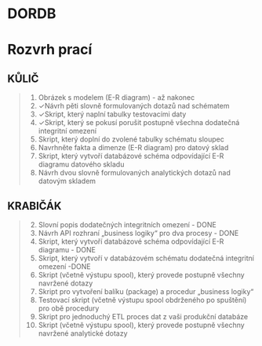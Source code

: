 # DORDB #


# Rozvrh prací #

## KŮLIČ ##
> 1. Obrázek s modelem (E-R diagram) - až nakonec
> 4. ✓Návrh pěti slovně formulovaných dotazů nad schématem
> 7. ✓Skript, který naplní tabulky testovacími daty
> 9. ✓Skript, který se pokusí porušit postupně všechna dodatečná integritní omezení
> 12. Skript, který doplní do zvolené tabulky schématu sloupec
> 13. Navrhněte fakta a dimenze (E-R diagram) pro datový sklad 
> 14. Skript, který vytvoří databázové schéma odpovídající E-R diagramu datového skladu
> 16. Návrh dvou slovně formulovaných analytických dotazů nad datovým skladem

## KRABIČÁK ##
> 2. Slovní popis dodatečných integritních omezení - DONE
> 3. Návrh API rozhraní „business logiky“ pro dva procesy - DONE
> 5. Skript, který vytvoří databázové schéma odpovídající E-R diagramu - DONE
> 6. Skript, který vytvoří v databázovém schématu dodatečná integritní omezení -DONE
> 8. Skript (včetně výstupu spool), který provede postupně všechny navržené dotazy
> 10. Skript pro vytvoření balíku (package) a procedur „business logiky“ 
> 11. Testovací skript (včetně výstupu spool obdrženého po spuštění) pro obě procedury
> 15. Skript pro jednoduchý ETL proces dat z vaši produkční databáze
> 17. Skript (včetně výstupu spool), který provede postupně všechny navržené analytické dotazy
